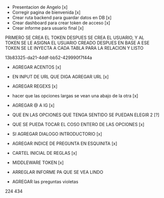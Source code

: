 - Presentacion de Angelo [x]
- Corregir pagina de bienvenida [x]
- Crear ruta backend para guardar datos en DB [x]
- Crear dashboard para crear token de acceso [x]
- Crear informe para usuario final [x]

PRIMERO SE CREA EL TOKEN
DESPUES SE CREA EL USUARIO, Y AL TOKEN SE LE ASIGNA EL USUARIO CREADO
DESPUES EN BASE A ESE TOKEN SE LE INYECTA A CADA TABLA PARA LA RELACION
Y LISTO

13b83325-da21-4ddf-bb52-429990f7f44a

- AGREGAR ACENTOS [x]
- EN INPUT DE URL QUE DIGA AGREGAR URL [x]
- AGREGAR REGEXS [x]
- hacer que las opciones largas se vean una abajo de la otra [x]
- AGREGAR @ A IG [x]
- QUE EN LAS OPCIONES QUE TENGA SENTIDO SE PUEDAN ELEGIR 2 [?]
- QUE SE PUEDA TOCAR EL COSO ENTERO DE LAS OPCIONES [x]
- SI AGREGAR DIALOGO INTRODUCTORIO [x]
- AGREGAR INDICE DE PREGUNTA EN ESQUINITA [x]
- CARTEL INICIAL DE REGLAS [x]
- MIDDLEWARE TOKEN [x]

- ARREGLAR INFORME PA QUE SE VEA LINDO
- AGREGAR las preguntas violetas

224
434
